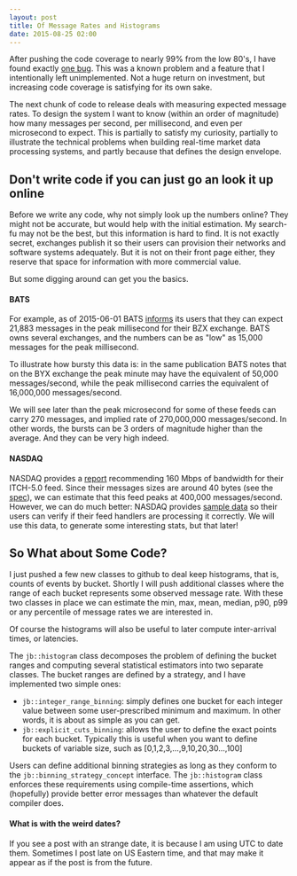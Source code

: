 ```yaml
---
layout: post
title: Of Message Rates and Histograms
date: 2015-08-25 02:00
---
```


After pushing the code coverage to nearly 99% from the low 80's, I
have found exactly
[one bug](https://github.com/coryan/jaybeams/issues/2).
This was a known problem and a feature that I intentionally left
unimplemented.  Not a huge return on investment, but increasing code
coverage is satisfying for its own sake.

The next chunk of code to release deals with measuring expected
message rates.  To design the system I want to know (within an order
of magnitude) how many messages per second, per millisecond, and even
per microsecond to expect.  This is partially to satisfy my
curiosity, partially to illustrate the technical problems when
building real-time market data processing systems, and partly because
that defines the design envelope.

## Don't write code if you can just go an look it up online

Before we write any code, why not simply look up the numbers online?
They might not be accurate, but would help with the initial
estimation.
My search-fu may not be the best, but this information is hard to
find.  It is not exactly secret, exchanges publish it so their users
can provision their networks and software systems adequately.
But it is not on their front page either, they reserve that space for
information with more commercial value.

But some digging around can get you the basics.

#### BATS

For example, as of 2015-06-01 BATS
[informs](http://cdn.batstrading.com/resources/membership/BATS_Connectivity_Manual.pdf)
its users that they can expect 21,883 messages in the peak
millisecond for their BZX exchange.
BATS owns several exchanges, and the numbers can be as "low" as 15,000
messages for the peak millisecond.

To illustrate how bursty this data is: in the same publication BATS
notes that on the BYX exchange the peak minute may have the equivalent
of 50,000 messages/second, while the peak millisecond carries the
equivalent of 16,000,000 messages/second.

We will see later than the peak microsecond for some of these feeds
can carry 270 messages, and implied rate of 270,000,000
messages/second.  In other words, the bursts can be 3 orders of
magnitude higher than the average.  And they can be very high indeed.

#### NASDAQ

NASDAQ provides a
[report](http://www.nasdaqtrader.com/content/technicalsupport/specifications/dataproducts/bandwidthreport.xls)
recommending 160 Mbps of bandwidth for their ITCH-5.0 feed.
Since their messages sizes are around 40 bytes (see the
[spec](http://www.nasdaqtrader.com/content/technicalsupport/specifications/dataproducts/NQTVITCHSpecification.pdf)),
we can estimate that this feed peaks at 400,000 messages/second.
However, we can do much better: NASDAQ provides
[sample data](ftp://emi.nasdaq.com/ITCH/) so their
users can verify if their feed handlers are processing it correctly.
We will use this data, to generate some interesting stats, but that later!

## So What about Some Code?

I just pushed a few new classes to github to deal keep histograms,
that is, counts of events by bucket.  Shortly I will push additional
classes where the range of each bucket represents some observed
message rate.  With these two classes in place we can estimate the
min, max, mean, median, p90, p99 or any percentile of message rates we
are interested in.

Of course the histograms will also be useful to later compute
inter-arrival times, or latencies.

The `jb::histogram` class decomposes the problem of defining the
bucket ranges and computing several statistical estimators into two
separate classes.  The bucket ranges are defined by a strategy, and I
have implemented two simple ones:

* `jb::integer_range_binning`: simply defines one bucket for each
  integer value between some user-prescribed minimum and maximum.  In
  other words, it is about as simple as you can get.
* `jb::explicit_cuts_binning`: allows the user to define the exact
  points for each bucket.  Typically this is useful when you want to
  define buckets of variable size, such as
  [0,1,2,3,...,9,10,20,30...,100]

Users can define additional binning strategies as long as they conform
to the `jb::binning_strategy_concept` interface.  The `jb::histogram`
class enforces these requirements using compile-time assertions, which
(hopefully) provide better error messages than whatever the default
compiler does.

#### What is with the weird dates?

If you see a post with an strange date, it is because I am using UTC
to date them.  Sometimes I post late on US Eastern time, and that may
make it appear as if the post is from the future.
